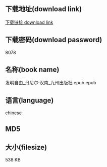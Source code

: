 ## 下载地址(download link)
[下载链接 download link](https://tutu365.netlify.app/?s=%E5%8F%91%E6%98%8E%E8%87%AA%E7%94%B1_%E4%B8%B9%E5%B0%BC%E5%B0%94%C2%B7%E6%B1%89%E5%8D%97_%E4%B9%9D%E5%B7%9E%E5%87%BA%E7%89%88%E7%A4%BE.epub)

## 下载密码(download password)
8078

## 名称(book name)
发明自由_丹尼尔·汉南_九州出版社.epub.epub

## 语言(language)
chinese

## MD5


## 大小(filesize)
538 KB
